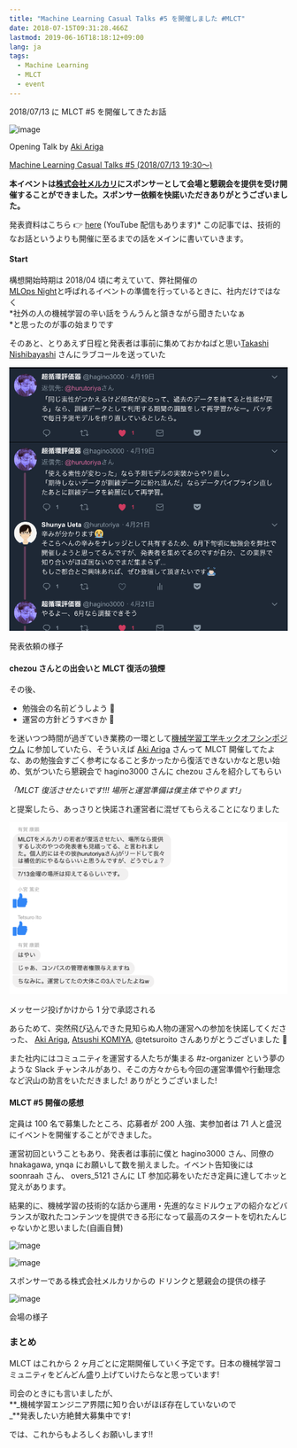 ```yaml
---
title: "Machine Learning Casual Talks #5 を開催しました #MLCT"
date: 2018-07-15T09:31:28.466Z
lastmod: 2019-06-16T18:18:12+09:00
lang: ja
tags:
  - Machine Learning
  - MLCT
  - event
---
```


2018/07/13 に MLCT #5 を開催してきたお話

![image](https://cdn-images-1.medium.com/max/2560/0*1dV8jG3d-X98MN8_)

Opening Talk by [Aki Ariga](https://medium.com/u/d2572dc96c55)

[Machine Learning Casual Talks #5 (2018/07/13 19:30〜)](https://mlct.connpass.com/event/88797/)

**本イベントは**[**株式会社メルカリ**](https://about.mercari.com/)**にスポンサーとして会場と懇親会を提供を受け開催することができました。スポンサー依頼を快諾いただきありがとうございました。**

発表資料はこちら 👉 [here](https://mlct.connpass.com/event/88797/presentation/) (YouTube 配信もあります)\* この記事では、技術的なお話というよりも開催に至るまでの話をメインに書いていきます。

#### Start

構想開始時期は 2018/04 頃に考えていて、弊社開催の  
[MLOps Night](https://tech.mercari.com/entry/mercari-mlopsnight-1)と呼ばれるイベントの準備を行っているときに、社内だけではなく  
*社外の人の機械学習の辛い話をうんうんと頷きながら聞きたいなぁ  
*と思ったのが事の始まりです

そのあと、とりあえず日程と発表者は事前に集めておかねばと思い[Takashi Nishibayashi](https://medium.com/u/1f02a92f1898) さんにラブコールを送っていた

![image](/posts/2018-07-15_machine-learning-casual-talks-sharp5-を開催しました-sharpmlct/images/2.png)

発表依頼の様子

#### chezou さんとの出会いと MLCT 復活の狼煙

その後、

- 勉強会の名前どうしよう 🤔
- 運営の方針どうすべきか 🤔

を迷いつつ時間が過ぎていき業務の一環として[機械学習工学キックオフシンポジウム](https://mlxse.connpass.com/event/80439/) に参加していたら、そういえば [Aki Ariga](https://medium.com/u/d2572dc96c55) さんって MLCT 開催してたよな、あの勉強会すごく参考になること多かったから復活できないかなと思い始め、気がついたら懇親会で hagino3000 さんに chezou さんを紹介してもらい

_「MLCT 復活させたいです!!! 場所と運営準備は僕主体でやります!」_

と提案したら、あっさりと快諾され運営者に混ぜてもらえることになりました

![image](/posts/2018-07-15_machine-learning-casual-talks-sharp5-を開催しました-sharpmlct/images/3.png)

メッセージ投げかけから 1 分で承認される

あらためて、突然飛び込んできた見知らぬ人物の運営への参加を快諾してくださった、 [Aki Ariga](https://medium.com/u/d2572dc96c55), [Atsushi KOMIYA](https://medium.com/u/5b6d3ed50e13), @tetsuroito さんありがとうございました 🙇

また社内にはコミュニティを運営する人たちが集まる #z-organizer という夢のような Slack チャンネルがあり、そこの方々からも今回の運営準備や行動理念など沢山の助言をいただきました! ありがとうございました!

#### MLCT #5 開催の感想

定員は 100 名で募集したところ、応募者が 200 人強、実参加者は 71 人と盛況にイベントを開催することができました。

運営初回ということもあり、発表者は事前に僕と hagino3000 さん、同僚の hnakagawa, ynqa にお願いして数を揃えました。イベント告知後には soonraah さん、 overs_5121 さんに LT 参加応募をいただき定員に達してホッと覚えがあります。

結果的に、機械学習の技術的な話から運用・先進的なミドルウェアの紹介などバランスが取れたコンテンツを提供できる形になって最高のスタートを切れたんじゃないかと思いました(自画自賛)

![image](https://cdn-images-1.medium.com/max/600/0*CfmthEvRrsEYmXxu)

![image](https://cdn-images-1.medium.com/max/600/0*0mkGfXFZ8CspyovM)

スポンサーである株式会社メルカリからの ドリンクと懇親会の提供の様子

![image](https://cdn-images-1.medium.com/max/1200/0*XsCf8p2SILaQ6OOn)

会場の様子

### まとめ

MLCT はこれから 2 ヶ月ごとに定期開催していく予定です。日本の機械学習コミュニティをどんどん盛り上げていけたらなと思っています!

司会のときにも言いましたが、  
**_機械学習エンジニア界隈に知り合いがほぼ存在していないので  
_**発表したい方絶賛大募集中です!

では、これからもよろしくお願いします!!
